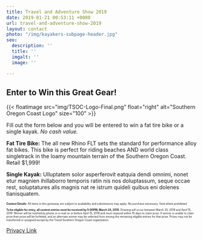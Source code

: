 ```yaml
---
title: Travel and Adventure Show 2019
date: 2019-01-21 00:53:11 +0000
url: travel-and-adventure-show-2019
layout: contact
photo: "/img/kayakers-subpage-header.jpg"
seo:
  description: ''
  title: ''
  imgalt: ''
  image: ''

---
```

## Enter to Win this Great Gear!

{{< floatimage src="img/TSOC-Logo-Final.png" float="right" alt="Southern Oregon Coast Logo" size="100" >}}

Fill out the form below and you will be entered to win a fat tire bike or a single kayak. _No cash value._

**Fat Tire Bike:** The all new Rhino FLT sets the standard for performance alloy fat bikes. This bike is perfect for riding beaches AND world class singletrack in the loamy mountain terrain of the Southern Oregon Coast. Retail $1,999!

**Single Kayak:** Ulluptatem solor asperferovit eatquia dendi omnimi, nonet etur magnien ihillaborro temporis ratin nis nos doluptassum, seque occae rest, soluptatures alis magnis nat re istrum quideli quibus eni dolenes tianisquatem.

<script type="text/javascript" src="https://form.jotform.com/jsform/90645108032146"></script>

<div class="margin-50px-top"></div>

<p style="font-size:50%;"><strong>Contest Details:</strong> All items in this giveaway are subject to availability and substitutions may apply. No purchase necessary. Void where prohibited.</p>

<p style="font-size:50%;"><strong>To be eligible for entry, all contest entries must be received by 5:00PM, March 24, 2019.</strong> Drawing will occur between March 25, 2019 and April 15, 2019. Winner will be notified by phone or e-mail on or before April 15, 2019 and must respond within 10 days to claim prize. If winner is unable to claim prize then prize will be forfeited, and an alternate winner may be selected from among the remaining eligible entries for that prize. Prizes may not be transferred or assigned except by the Travel Southern Oregon Coast organization.</p>

[Privacy Link](/privacy-policy)